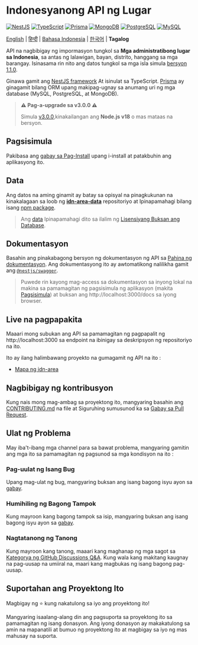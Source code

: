 <h1 align="">Indonesyanong API ng Lugar</h1>

<p>
  <a href="https://nestjs.com"><img alt="NestJS" src="https://img.shields.io/badge/-NestJS-ea2845?style=flat-square&logo=nestjs&logoColor=white" /></a>
  <a href="https://www.typescriptlang.org"><img alt="TypeScript" src="https://img.shields.io/badge/-TypeScript-007ACC?style=flat-square&logo=typescript&logoColor=white" /></a>
  <a href="https://www.prisma.io"><img alt="Prisma" src="https://img.shields.io/badge/-Prisma-1B222D?style=flat-square&logo=prisma&logoColor=white" /></a>
  <a href="https://www.mongodb.com"><img alt="MongoDB" src="https://img.shields.io/badge/-MongoDB-47A248?style=flat-square&logo=mongodb&logoColor=white" /></a>
  <a href="https://www.postgresql.org"><img alt="PostgreSQL" src="https://img.shields.io/badge/-PostgreSQL-657991?style=flat-square&logo=postgresql&logoColor=white" /></a>
  <a href="https://www.mysql.com"><img alt="MySQL" src="https://img.shields.io/badge/-MySQL-00688F?style=flat-square&logo=mysql&logoColor=white" /></a>
</p>

[English](../README.md) | [हिन्दी](README_hi.md) | [Bahasa Indonesia](README_id.md) | [한국어](README_ko.md) | **Tagalog**

API na nagbibigay ng impormasyon tungkol sa **Mga administratibong lugar sa Indonesia**, sa antas ng lalawigan, bayan, distrito, hanggang sa mga barangay. Isinasama rin nito ang datos tungkol sa mga isla simula [bersyon 1.1.0](https://github.com/fityannugroho/idn-area/releases/tag/v1.1.0).

Ginawa gamit ang [NestJS framework](https://nestjs.com) At isinulat sa TypeScript. [Prisma](https://www.prisma.io) ay ginagamit bilang ORM upang makipag-ugnay sa anumang uri ng mga database (MySQL, PostgreSQL, at MongoDB).

> **⚠️ Pag-a-upgrade sa v3.0.0 ⚠️**
>
> Simula [v3.0.0](https://github.com/fityannugroho/idn-area/releases/tag/v3.0.0),kinakailangan ang **Node.js v18** o mas mataas na bersyon.

## Pagsisimula

Pakibasa ang [gabay sa Pag-Install](installation.md) upang i-install at patakbuhin ang aplikasyong ito.

## Data

Ang datos na aming ginamit ay batay sa opisyal na pinagkukunan na kinakalagaan sa loob ng [**idn-area-data**](https://github.com/fityannugroho/idn-area-data) repositoriyo at Ipinapamahagi bilang isang [npm package](https://www.npmjs.com/package/idn-area-data).

> Ang [data](https://github.com/fityannugroho/idn-area-data/tree/main/data) Ipinapamahagi dito sa ilalim ng [Lisensiyang Buksan ang Database](https://github.com/fityannugroho/idn-area-data/blob/main/data/LICENSE.md).

## Dokumentasyon

Basahin ang pinakabagong bersyon ng dokumentasyon ng API sa [Pahina ng dokumentasyon](https://idn-area.up.railway.app/docs). Ang dokumentasyong ito ay awtomatikong nalilikha gamit ang [`@nestjs/swagger`](https://docs.nestjs.com/openapi/introduction).

> Puwede rin kayong mag-access sa dokumentasyon sa inyong lokal na makina sa pamamagitan ng pagsisimula ng aplikasyon (makita [Pagsisimula](#pagsisimula)) at buksan ang http://localhost:3000/docs sa iyong browser.

## Live na pagpapakita

Maaari mong subukan ang API sa pamamagitan ng pagpapalit ng http://localhost:3000 sa endpoint na ibinigay sa deskripsyon ng repositoriyo na ito.

Ito ay ilang halimbawang proyekto na gumagamit ng API na ito :

- [Mapa ng idn-area](https://github.com/fityannugroho/idn-area-map)

## Nagbibigay ng kontribusyon

Kung nais mong mag-ambag sa proyektong ito, mangyaring basahin ang [CONTRIBUTING.md](../CONTRIBUTING.md) na file at Siguruhing sumusunod ka sa [Gabay sa Pull Request](../CONTRIBUTING.md#submitting-a-pull-request).

## Ulat ng Problema

May iba't-ibang mga channel para sa bawat problema, mangyaring gamitin ang mga ito sa pamamagitan ng pagsunod sa mga kondisyon na ito :

### Pag-uulat ng Isang Bug

Upang mag-ulat ng bug, mangyaring buksan ang isang bagong isyu ayon sa [gabay](../CONTRIBUTING.md#submitting-an-issue).

### Humihiling ng Bagong Tampok

Kung mayroon kang bagong tampok sa isip, mangyaring buksan ang isang bagong isyu ayon sa [gabay](../CONTRIBUTING.md#submitting-an-issue).

### Nagtatanong ng Tanong

Kung mayroon kang tanong, maaari kang maghanap ng mga sagot sa [Kategorya ng GitHub Discussions Q&A](https://github.com/fityannugroho/idn-area/discussions/categories/q-a). Kung wala kang makitang kaugnay na pag-uusap na umiiral na, maari kang magbukas ng isang bagong pag-uusap.

## Suportahan ang Proyektong Ito

Magbigay ng ⭐️ kung nakatulong sa iyo ang proyektong ito!

Mangyaring isaalang-alang din ang pagsuporta sa proyektong ito sa pamamagitan ng isang donasyon. Ang iyong donasyon ay makakatulong sa amin na mapanatili at bumuo ng proyektong ito at magbigay sa iyo ng mas mahusay na suporta.
